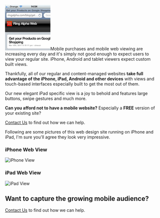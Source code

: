 
![](/assets/img/iphone_ra.jpg "iPhone view of Ring Alpha")Mobile purchases
and mobile web viewing are increasing every day and it's simply not good
enough to expect users to view your regular site. iPhone, Android and
tablet viewers expect custom built views.

Thankfully, all of our regular and content-managed websites **take full
advantage of the iPhone, iPad, Android and other devices** with views
and touch-based interfaces especially built to get the most out of them.

Our new elegant iPad specific view is a joy to behold and features large
buttons, swipe gestures and much more.

**Can you afford not to have a mobile website?** Especially a **FREE**
version of your existing site?

[Contact Us](/contact) to find out how we can help.

Following are some pictures of this web design site running on iPhone
and iPad, I'm sure you'll agree they look very impressive.

### iPhone Web View

![](/assets/img/photo-1.png "iPhone View")

### iPad Web View

![](/assets/img/photo-e1300979026311.png "iPad View")

## Want to capture the growing mobile audience?

[Contact Us](/contact) to find out how we can help.
